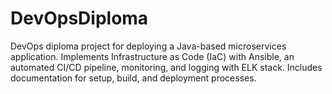 # DevOpsDiploma
DevOps diploma project for deploying a Java-based microservices application. Implements Infrastructure as Code (IaC) with Ansible, an automated CI/CD pipeline, monitoring, and logging with ELK stack. Includes documentation for setup, build, and deployment processes.
